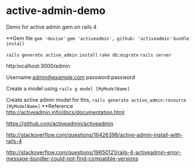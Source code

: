# active-admin-demo
Demo for active admin gem on rails 4

**Gem file
`gem 'devise'`
`gem 'activeadmin', github: 'activeadmin'`
`bundle install`

`rails generate active_admin:install`
`rake db:migrate`
`rails server`

http:localhost:3000/admin

Username:admin@example.com
password:password

Create a model using
 `rails g model [MyModelName]`

Create active admin model for this,
`rails generate active_admin:resource [MyModelName]`
**Reference
http://activeadmin.info/docs/documentation.html

https://github.com/activeadmin/activeadmin

http://stackoverflow.com/questions/16426398/active-admin-install-with-rails-4

http://stackoverflow.com/questions/19650121/rails-4-activeadmin-error-message-bundler-could-not-find-compatible-versions
